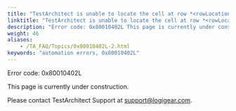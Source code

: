 ```yaml
--- 
title: "TestArchitect is unable to locate the cell at row *<rowLocation\\>* / column *<columnLocation\\>*. One or both values are out of range."
linktitle: "TestArchitect is unable to locate the cell at row *<rowLocation\\>* / column *<columnLocation\\>*. One or both values are out of range."
description: "Error code: 0x80010402L This page is currently under construction. Please contact TestArchitect Support at support@logigear.com ."
weight: 46
aliases: 
    - /TA_FAQ/Topics/0x80010402L-2.html
keywords: "automation errors, 0x80010402L"
---
```


Error code: 0x80010402L

This page is currently under construction.

Please contact TestArchitect Support at [support@logigear.com](mailto:support@logigear.com).




